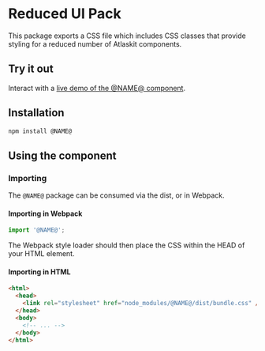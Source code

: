 # Reduced UI Pack

This package exports a CSS file which includes CSS classes that provide styling for a reduced number of Atlaskit components.

## Try it out

Interact with a [live demo of the @NAME@ component](https://aui-cdn.atlassian.com/atlaskit/stories/@NAME@/@VERSION@/).

## Installation

```sh
npm install @NAME@
```

## Using the component

### Importing

The `@NAME@` package can be consumed via the dist, or in Webpack.

#### Importing in Webpack

```js
import '@NAME@';
```

The Webpack style loader should then place the CSS within the HEAD of your HTML element.

#### Importing in HTML

```html
<html>
  <head>
    <link rel="stylesheet" href="node_modules/@NAME@/dist/bundle.css" />
  </head>
  <body>
    <!-- ... -->
  </body>
</html>
```
